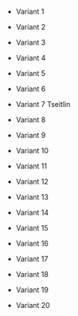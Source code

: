 * Variant 1

* Variant 2

* Variant 3

* Variant 4

* Variant 5 

* Variant 6

* Variant 7 Tseitlin

* Variant 8 

* Variant 9

* Variant 10

* Variant 11

* Variant 12

* Variant 13

* Variant 14

* Variant 15

* Variant 16

* Variant 17

* Variant 18

* Variant 19

* Variant 20
